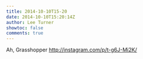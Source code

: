 ```yaml
---
title: 2014-10-10T15-20
date: 2014-10-10T15:20:14Z
author: Lee Turner
showtoc: false
comments: true
---
```


Ah, Grasshopper http://instagram.com/p/t-g6J-Mi2K/

